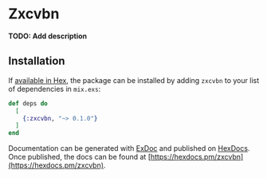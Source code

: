 # Zxcvbn

**TODO: Add description**

## Installation

If [available in Hex](https://hex.pm/docs/publish), the package can be installed
by adding `zxcvbn` to your list of dependencies in `mix.exs`:

```elixir
def deps do
  [
    {:zxcvbn, "~> 0.1.0"}
  ]
end
```

Documentation can be generated with [ExDoc](https://github.com/elixir-lang/ex_doc)
and published on [HexDocs](https://hexdocs.pm). Once published, the docs can
be found at [https://hexdocs.pm/zxcvbn](https://hexdocs.pm/zxcvbn).

